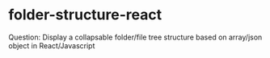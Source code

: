 # folder-structure-react

Question:
Display a collapsable folder/file tree structure based on array/json object in React/Javascript